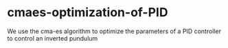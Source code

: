 # cmaes-optimization-of-PID
We use the cma-es algorithm to optimize the parameters of a PID controller to control an inverted pundulum
